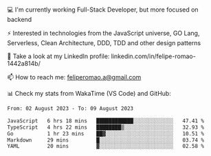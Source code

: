 💻 I'm currently working Full-Stack Developer, but more focused on backend

⚡ Interested in technologies from the JavaScript universe, GO Lang, Serverless, Clean Architecture, DDD, TDD and other design patterns

👥 Take a look at my LinkedIn profile: linkedin.com/in/felipe-romao-1442a814b/

📫 How to reach me: feliperomao.a@gmail.com

📊 Check my stats from WakaTime (VS Code) and GitHub:

<!--START_SECTION:waka-->

```txt
From: 02 August 2023 - To: 09 August 2023

JavaScript   6 hrs 18 mins   ████████████░░░░░░░░░░░░░   47.41 %
TypeScript   4 hrs 22 mins   ████████▒░░░░░░░░░░░░░░░░   32.93 %
Go           1 hr 23 mins    ██▓░░░░░░░░░░░░░░░░░░░░░░   10.51 %
Markdown     29 mins         █░░░░░░░░░░░░░░░░░░░░░░░░   03.74 %
YAML         20 mins         ▓░░░░░░░░░░░░░░░░░░░░░░░░   02.58 %
```

<!--END_SECTION:waka-->
